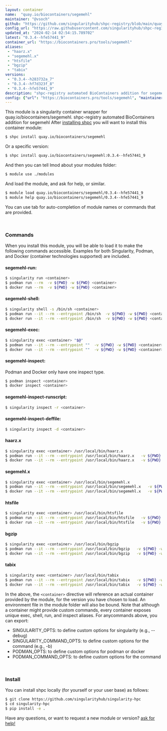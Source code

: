 ```yaml
---
layout: container
name:  "quay.io/biocontainers/segemehl"
maintainer: "@vsoch"
github: "https://github.com/singularityhub/shpc-registry/blob/main/quay.io/biocontainers/segemehl/container.yaml"
config_url: "https://raw.githubusercontent.com/singularityhub/shpc-registry/main/quay.io/biocontainers/segemehl/container.yaml"
updated_at: "2024-02-14 02:54:15.789702"
latest: "0.3.4--hfe57441_9"
container_url: "https://biocontainers.pro/tools/segemehl"
aliases:
 - "haarz.x"
 - "segemehl.x"
 - "htsfile"
 - "bgzip"
 - "tabix"
versions:
 - "0.3.4--h283732a_7"
 - "0.3.4--hf7d323f_8"
 - "0.3.4--hfe57441_9"
description: "shpc-registry automated BioContainers addition for segemehl"
config: {"url": "https://biocontainers.pro/tools/segemehl", "maintainer": "@vsoch", "description": "shpc-registry automated BioContainers addition for segemehl", "latest": {"0.3.4--hfe57441_9": "sha256:1a314cc58e0fb937ede97556fc44e9f415b00735a953262c9d686a76bc53d150"}, "tags": {"0.3.4--h283732a_7": "sha256:02ac65a0b7bcf1c25bf4189be655a4d694c54ca704dd700335e7440b52d832be", "0.3.4--hf7d323f_8": "sha256:987c37d4bb73c71bf68cc44d1d091b53f7bdca298489ff975530eebac49503d3", "0.3.4--hfe57441_9": "sha256:1a314cc58e0fb937ede97556fc44e9f415b00735a953262c9d686a76bc53d150"}, "docker": "quay.io/biocontainers/segemehl", "aliases": {"haarz.x": "/usr/local/bin/haarz.x", "segemehl.x": "/usr/local/bin/segemehl.x", "htsfile": "/usr/local/bin/htsfile", "bgzip": "/usr/local/bin/bgzip", "tabix": "/usr/local/bin/tabix"}}
---
```


This module is a singularity container wrapper for quay.io/biocontainers/segemehl.
shpc-registry automated BioContainers addition for segemehl
After [installing shpc](#install) you will want to install this container module:


```bash
$ shpc install quay.io/biocontainers/segemehl
```

Or a specific version:

```bash
$ shpc install quay.io/biocontainers/segemehl:0.3.4--hfe57441_9
```

And then you can tell lmod about your modules folder:

```bash
$ module use ./modules
```

And load the module, and ask for help, or similar.

```bash
$ module load quay.io/biocontainers/segemehl/0.3.4--hfe57441_9
$ module help quay.io/biocontainers/segemehl/0.3.4--hfe57441_9
```

You can use tab for auto-completion of module names or commands that are provided.

<br>

### Commands

When you install this module, you will be able to load it to make the following commands accessible.
Examples for both Singularity, Podman, and Docker (container technologies supported) are included.

#### segemehl-run:

```bash
$ singularity run <container>
$ podman run --rm  -v ${PWD} -w ${PWD} <container>
$ docker run --rm  -v ${PWD} -w ${PWD} <container>
```

#### segemehl-shell:

```bash
$ singularity shell -s /bin/sh <container>
$ podman run --it --rm --entrypoint /bin/sh  -v ${PWD} -w ${PWD} <container>
$ docker run --it --rm --entrypoint /bin/sh  -v ${PWD} -w ${PWD} <container>
```

#### segemehl-exec:

```bash
$ singularity exec <container> "$@"
$ podman run --it --rm --entrypoint ""  -v ${PWD} -w ${PWD} <container> "$@"
$ docker run --it --rm --entrypoint ""  -v ${PWD} -w ${PWD} <container> "$@"
```

#### segemehl-inspect:

Podman and Docker only have one inspect type.

```bash
$ podman inspect <container>
$ docker inspect <container>
```

#### segemehl-inspect-runscript:

```bash
$ singularity inspect -r <container>
```

#### segemehl-inspect-deffile:

```bash
$ singularity inspect -d <container>
```


#### haarz.x

```bash
$ singularity exec <container> /usr/local/bin/haarz.x
$ podman run --it --rm --entrypoint /usr/local/bin/haarz.x   -v ${PWD} -w ${PWD} <container> -c " $@"
$ docker run --it --rm --entrypoint /usr/local/bin/haarz.x   -v ${PWD} -w ${PWD} <container> -c " $@"
```


#### segemehl.x

```bash
$ singularity exec <container> /usr/local/bin/segemehl.x
$ podman run --it --rm --entrypoint /usr/local/bin/segemehl.x   -v ${PWD} -w ${PWD} <container> -c " $@"
$ docker run --it --rm --entrypoint /usr/local/bin/segemehl.x   -v ${PWD} -w ${PWD} <container> -c " $@"
```


#### htsfile

```bash
$ singularity exec <container> /usr/local/bin/htsfile
$ podman run --it --rm --entrypoint /usr/local/bin/htsfile   -v ${PWD} -w ${PWD} <container> -c " $@"
$ docker run --it --rm --entrypoint /usr/local/bin/htsfile   -v ${PWD} -w ${PWD} <container> -c " $@"
```


#### bgzip

```bash
$ singularity exec <container> /usr/local/bin/bgzip
$ podman run --it --rm --entrypoint /usr/local/bin/bgzip   -v ${PWD} -w ${PWD} <container> -c " $@"
$ docker run --it --rm --entrypoint /usr/local/bin/bgzip   -v ${PWD} -w ${PWD} <container> -c " $@"
```


#### tabix

```bash
$ singularity exec <container> /usr/local/bin/tabix
$ podman run --it --rm --entrypoint /usr/local/bin/tabix   -v ${PWD} -w ${PWD} <container> -c " $@"
$ docker run --it --rm --entrypoint /usr/local/bin/tabix   -v ${PWD} -w ${PWD} <container> -c " $@"
```



In the above, the `<container>` directive will reference an actual container provided
by the module, for the version you have chosen to load. An environment file in the
module folder will also be bound. Note that although a container
might provide custom commands, every container exposes unique exec, shell, run, and
inspect aliases. For anycommands above, you can export:

 - SINGULARITY_OPTS: to define custom options for singularity (e.g., --debug)
 - SINGULARITY_COMMAND_OPTS: to define custom options for the command (e.g., -b)
 - PODMAN_OPTS: to define custom options for podman or docker
 - PODMAN_COMMAND_OPTS: to define custom options for the command

<br>

### Install

You can install shpc locally (for yourself or your user base) as follows:

```bash
$ git clone https://github.com/singularityhub/singularity-hpc
$ cd singularity-hpc
$ pip install -e .
```

Have any questions, or want to request a new module or version? [ask for help!](https://github.com/singularityhub/singularity-hpc/issues)